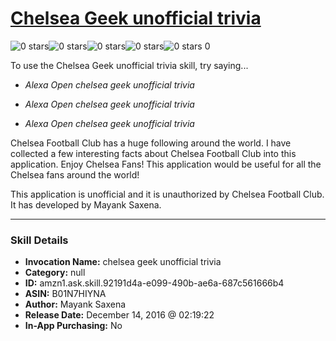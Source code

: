 # [Chelsea Geek unofficial trivia](http://alexa.amazon.com/#skills/amzn1.ask.skill.92191d4a-e099-490b-ae6a-687c561666b4)
![0 stars](../../images/ic_star_border_black_18dp_1x.png)![0 stars](../../images/ic_star_border_black_18dp_1x.png)![0 stars](../../images/ic_star_border_black_18dp_1x.png)![0 stars](../../images/ic_star_border_black_18dp_1x.png)![0 stars](../../images/ic_star_border_black_18dp_1x.png) 0

To use the Chelsea Geek unofficial trivia skill, try saying...

* *Alexa Open chelsea geek unofficial trivia*

* *Alexa Open chelsea geek unofficial trivia*

* *Alexa Open chelsea geek unofficial trivia*

Chelsea Football Club has a huge following around the world. I have collected a few interesting facts about Chelsea Football Club into this application. Enjoy Chelsea Fans! This application would be useful for all the Chelsea fans around the world!

This application is unofficial and it is unauthorized​ by Chelsea Football Club. It has developed by Mayank Saxena.

***

### Skill Details

* **Invocation Name:** chelsea geek unofficial trivia
* **Category:** null
* **ID:** amzn1.ask.skill.92191d4a-e099-490b-ae6a-687c561666b4
* **ASIN:** B01N7HIYNA
* **Author:** Mayank Saxena
* **Release Date:** December 14, 2016 @ 02:19:22
* **In-App Purchasing:** No
